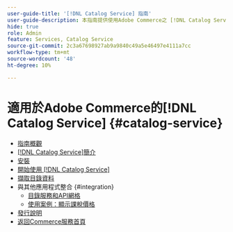 ```yaml
---
user-guide-title: '[!DNL Catalog Service] 指南'
user-guide-description: 本指南提供使用Adobe Commerce之 [!DNL Catalog Service] 的詳細指示。
hide: true
role: Admin
feature: Services, Catalog Service
source-git-commit: 2c3a67698927ab9a9840c49a5e46497e4111a7cc
workflow-type: tm+mt
source-wordcount: '48'
ht-degree: 10%

---
```


# 適用於Adobe Commerce的[!DNL Catalog Service] {#catalog-service}

- [指南概觀](guide-overview.md)
- [ [!DNL Catalog Service]簡介](overview.md)
- [安裝](installation.md)
- [開始使用 [!DNL Catalog Service]](get-started.md)
- [擷取目錄資料](graphql-queries.md)
- 與其他應用程式整合 {#integration}
   - [目錄服務和API網格](mesh.md)
   - [使用案例：顯示課稅價格](taxes.md)
- [發行說明](release-notes.md)
- [返回Commerce服務首頁](https://experienceleague.adobe.com/en/docs/commerce/user-guides/home)


